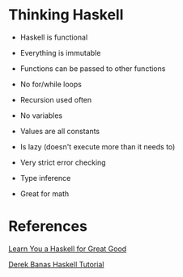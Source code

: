 # Thinking Haskell

- Haskell is functional

- Everything is immutable

- Functions can be passed to other functions

- No for/while loops

- Recursion used often

- No variables

- Values are all constants

- Is lazy (doesn't execute more than it needs to)

- Very strict error checking

- Type inference

- Great for math

# References

[Learn You a Haskell for Great Good](http://learnyouahaskell.com)

[Derek Banas Haskell Tutorial](https://www.youtube.com/watch?v=02_H3LjqMr8)

